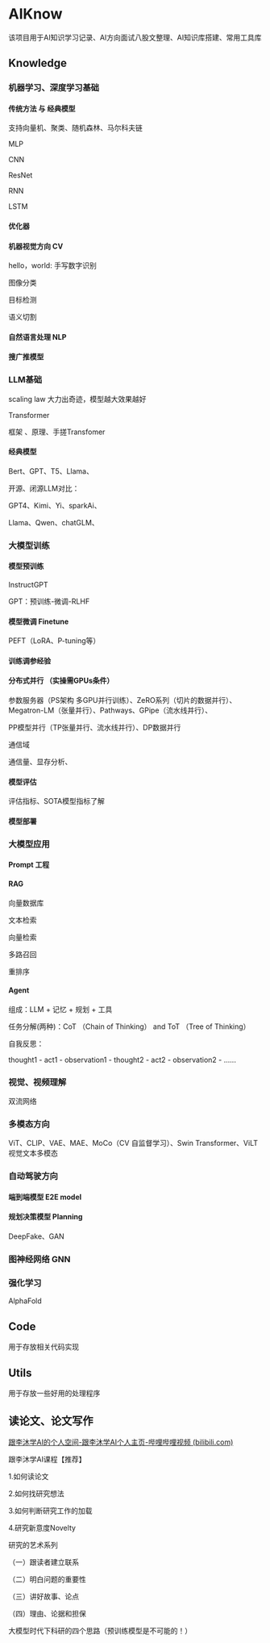 # AIKnow

该项目用于AI知识学习记录、AI方向面试八股文整理、AI知识库搭建、常用工具库

## Knowledge

### 机器学习、深度学习基础

#### 传统方法 与 经典模型

支持向量机、聚类、随机森林、马尔科夫链

MLP

CNN

ResNet

RNN

LSTM

#### 优化器

#### 机器视觉方向 CV

hello，world: 手写数字识别

图像分类

目标检测

语义切割

#### 自然语言处理 NLP



#### 搜广推模型







### LLM基础

scaling law 大力出奇迹，模型越大效果越好

Transformer

框架 、原理、手搓Transfomer

#### 经典模型

Bert、GPT、T5、Llama、

开源、闭源LLM对比：

GPT4、Kimi、Yi、sparkAi、

Llama、Qwen、chatGLM、

### 大模型训练

#### 模型预训练

InstructGPT

GPT：预训练-微调-RLHF

#### 模型微调 Finetune

PEFT（LoRA、P-tuning等）

#### 训练调参经验

#### 分布式并行 （实操需GPUs条件）

参数服务器（PS架构 多GPU并行训练）、ZeRO系列（切片的数据并行）、Megatron-LM（张量并行）、Pathways、GPipe（流水线并行）、

PP模型并行（TP张量并行、流水线并行）、DP数据并行

通信域

通信量、显存分析、

#### 模型评估

评估指标、SOTA模型指标了解

#### 模型部署



### 大模型应用

#### Prompt 工程

#### RAG

向量数据库

文本检索

向量检索

多路召回

重排序



#### Agent

组成：LLM + 记忆 + 规划 + 工具

任务分解(两种)：CoT （Chain of Thinking） and ToT （Tree of Thinking） 

自我反思：

thought1 - act1 - observation1 - thought2 - act2 - observation2 - ......



### 视觉、视频理解

双流网络

### 多模态方向

ViT、CLIP、VAE、MAE、MoCo（CV 自监督学习）、Swin Transformer、ViLT视觉文本多模态

### 自动驾驶方向

#### 端到端模型 E2E model

#### 规划决策模型 Planning



DeepFake、GAN



### 图神经网络 GNN

### 强化学习

AlphaFold

## Code

用于存放相关代码实现

## Utils

用于存放一些好用的处理程序

## 读论文、论文写作

[跟李沐学AI的个人空间-跟李沐学AI个人主页-哔哩哔哩视频 (bilibili.com)](https://space.bilibili.com/1567748478/channel/collectiondetail?sid=32744)

跟李沐学AI课程【推荐】

1.如何读论文

2.如何找研究想法

3.如何判断研究工作的加载 

4.研究新意度Novelty

研究的艺术系列

（一）跟读者建立联系

（二）明白问题的重要性

（三）讲好故事、论点

（四）理由、论据和担保

大模型时代下科研的四个思路（预训练模型是不可能的！）